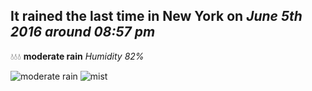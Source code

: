 ## It rained the last time in New York on *June 5th 2016 around 08:57 pm*
💧💧💧  **moderate rain** *Humidity 82%*

![moderate rain](http://openweathermap.org/img/w/10n.png) ![mist](http://openweathermap.org/img/w/50n.png)
